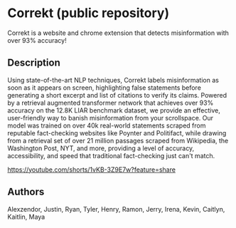 

# Correkt (public repository)
Correkt is a website and chrome extension that detects misinformation with over 93% accuracy! 

## Description
Using state-of-the-art NLP techniques, Correkt labels misinformation as soon as it appears on screen, highlighting false statements before generating a short excerpt and list of citations to verify its claims. Powered by a retrieval augmented transformer network that achieves over 93% accuracy on the 12.8K LIAR benchmark dataset, we provide an effective, user-friendly way to banish misinformation from your scrollspace. Our model was trained on over 40k real-world statements scraped from reputable fact-checking websites like Poynter and Politifact, while drawing from a retrieval set of over 21 million passages scraped from Wikipedia, the Washington Post, NYT, and more, providing a level of accuracy, accessibility, and speed that traditional fact-checking just can't match. 

https://youtube.com/shorts/1vKB-3Z9E7w?feature=share

## Authors
Alexzendor, Justin, Ryan, Tyler, Henry, Ramon, Jerry, Irena, Kevin, Caitlyn, Kaitlin, Maya

